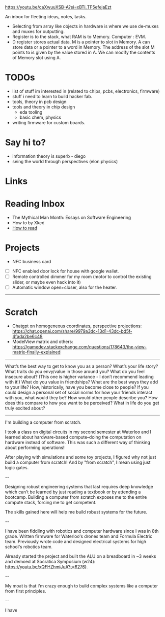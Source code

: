 https://youtu.be/caXwuuXSB-A?si=xBTi_TF5efejaEzt

An inbox for fleeting ideas, notes, tasks.

- Selecting from array like objects in hardware is where we use de-muxes and muxes for outputting.
- Register is to the stack, what RAM is to Memory. Computer : EVM.
- D register stores actual data. M is a pointer to slot in Memory. A can store data or a pointer to a word in Memory. The address of the slot M points to is given by the value stored in A. We can modify the contents of Memory slot using A.

# TODOs
- list of stuff im interested in (related to chips, pcbs, electronics, firmware)
- stuff i need to learn to build hacker fab.
- tools, theory in pcb design
- tools and theory in chip design
	- eda tooling
	- basic chem, physics
- writing firmware for custom boards.
# Say hi to?
- information theory is superb - diego
- seing the world through perspectives (elon physics)

# Links
# Reading Inbox
- The Mythical Man Month: Essays on Software Engineering
- How to by Xkcd
- [How to read](https://web.stanford.edu/class/ee384m/Handouts/HowtoReadPaper.pdf)
# Projects
- NFC business card
- [ ] NFC enabled door lock for house with google wallet.
- [ ] Remote controlled dimmer for my room (motor to control the existing slider, or maybe even hack into it)
- [ ] Automatic window open+closer, also for the heater.
---
# Scratch
- Chatgpt on homogeneous coordinates, perspective projections: https://chat.openai.com/share/9979a3dc-13d1-43dc-bd5f-4fada2be6c48
- ModelView matrix and others: https://gamedev.stackexchange.com/questions/178643/the-view-matrix-finally-explained

---

What’s the best way to get to know you as a person?
What’s your life story?
What traits do you envy/value in those around you?
What do you feel insecure about? (This one is higher variance - I don’t recommend leading with it!)
What do you value in friendships? What are the best ways they add to your life?
How, historically, have you become close to people?
If you could design a personal set of social norms for how your friends interact with you, what would they be?
How would other people describe you? How does this compare to how you want to be perceived?
What in life do you get truly excited about?

---
I'm building a computer from scratch.

I took a class on digital circuits in my second semester at Waterloo and I learned about hardware-based compute–doing the computation on hardware instead of software. This was such a different way of thinking about performing operations!

After playing with simulations and some toy projects, I figured why not just build a computer from scratch! And by "from scratch", I mean using just logic gates.

--

Designing robust engineering systems that last requires deep knowledge which can't be learned by just reading a textbook or by attending a bootcamp. Building a computer from scratch exposes me to the entire compute stack, forcing me to get competent.

The skills gained here will help me build robust systems for the future.

--

I have been fiddling with robotics and computer hardware since I was in 8th grade. Written firmware for Waterloo's drones team and Formula Electric team. Previously wrote code and designed electrical systems for high school's robotics team.

Already started the project and built the ALU on a breadboard in ~3 weeks and demoed at Socratica Symposium (w24): https://youtu.be/xQFHZhmiJuA?t=6276).

--

My moat is that I'm crazy enough to build complex systems like a computer from first principles.

--

I have 
